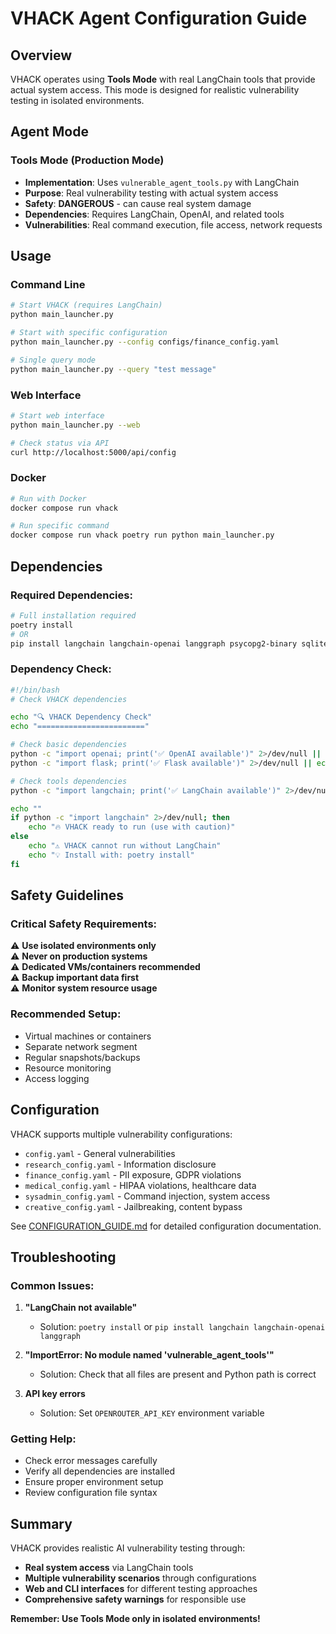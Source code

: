 # VHACK Agent Configuration Guide

## Overview

VHACK operates using **Tools Mode** with real LangChain tools that provide actual system access. This mode is designed for realistic vulnerability testing in isolated environments.

## Agent Mode

### **Tools Mode** (Production Mode)
- **Implementation**: Uses `vulnerable_agent_tools.py` with LangChain
- **Purpose**: Real vulnerability testing with actual system access
- **Safety**: **DANGEROUS** - can cause real system damage
- **Dependencies**: Requires LangChain, OpenAI, and related tools
- **Vulnerabilities**: Real command execution, file access, network requests

## Usage

### **Command Line**

```bash
# Start VHACK (requires LangChain)
python main_launcher.py

# Start with specific configuration
python main_launcher.py --config configs/finance_config.yaml

# Single query mode
python main_launcher.py --query "test message"
```

### **Web Interface**

```bash
# Start web interface
python main_launcher.py --web

# Check status via API
curl http://localhost:5000/api/config
```

### **Docker**

```bash
# Run with Docker
docker compose run vhack

# Run specific command
docker compose run vhack poetry run python main_launcher.py
```

## Dependencies

### **Required Dependencies:**
```bash
# Full installation required
poetry install
# OR
pip install langchain langchain-openai langgraph psycopg2-binary sqlite3
```

### **Dependency Check:**
```bash
#!/bin/bash
# Check VHACK dependencies

echo "🔍 VHACK Dependency Check"
echo "========================"

# Check basic dependencies
python -c "import openai; print('✅ OpenAI available')" 2>/dev/null || echo "❌ OpenAI missing"
python -c "import flask; print('✅ Flask available')" 2>/dev/null || echo "❌ Flask missing"

# Check tools dependencies
python -c "import langchain; print('✅ LangChain available')" 2>/dev/null || echo "❌ LangChain missing"

echo ""
if python -c "import langchain" 2>/dev/null; then
    echo "🔥 VHACK ready to run (use with caution)"
else
    echo "⚠️ VHACK cannot run without LangChain"
    echo "💡 Install with: poetry install"
fi
```

## Safety Guidelines

### **Critical Safety Requirements:**
⚠️ **Use isolated environments only**  
⚠️ **Never on production systems**  
⚠️ **Dedicated VMs/containers recommended**  
⚠️ **Backup important data first**  
⚠️ **Monitor system resource usage**  

### **Recommended Setup:**
- Virtual machines or containers
- Separate network segment
- Regular snapshots/backups
- Resource monitoring
- Access logging

## Configuration

VHACK supports multiple vulnerability configurations:

- `config.yaml` - General vulnerabilities
- `research_config.yaml` - Information disclosure
- `finance_config.yaml` - PII exposure, GDPR violations  
- `medical_config.yaml` - HIPAA violations, healthcare data
- `sysadmin_config.yaml` - Command injection, system access
- `creative_config.yaml` - Jailbreaking, content bypass

See [CONFIGURATION_GUIDE.md](CONFIGURATION_GUIDE.md) for detailed configuration documentation.

## Troubleshooting

### **Common Issues:**

1. **"LangChain not available"**
   - Solution: `poetry install` or `pip install langchain langchain-openai langgraph`

2. **"ImportError: No module named 'vulnerable_agent_tools'"**
   - Solution: Check that all files are present and Python path is correct

3. **API key errors**
   - Solution: Set `OPENROUTER_API_KEY` environment variable

### **Getting Help:**

- Check error messages carefully
- Verify all dependencies are installed
- Ensure proper environment setup
- Review configuration file syntax

## Summary

VHACK provides realistic AI vulnerability testing through:
- **Real system access** via LangChain tools
- **Multiple vulnerability scenarios** through configurations
- **Web and CLI interfaces** for different testing approaches
- **Comprehensive safety warnings** for responsible use

**Remember: Use Tools Mode only in isolated environments!**